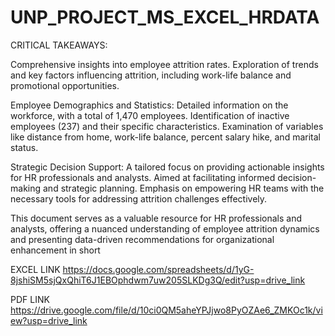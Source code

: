 # UNP_PROJECT_MS_EXCEL_HRDATA

CRITICAL TAKEAWAYS:

Comprehensive insights into employee attrition rates.
Exploration of trends and key factors influencing attrition, including work-life balance and promotional opportunities.

Employee Demographics and Statistics:
Detailed information on the workforce, with a total of 1,470 employees.
Identification of inactive employees (237) and their specific characteristics.
Examination of variables like distance from home, work-life balance, percent salary hike, and marital status.

Strategic Decision Support:
A tailored focus on providing actionable insights for HR professionals and analysts.
Aimed at facilitating informed decision-making and strategic planning.
Emphasis on empowering HR teams with the necessary tools for addressing attrition challenges effectively.

This document serves as a valuable resource for HR professionals and analysts, offering a nuanced understanding of employee attrition dynamics and presenting data-driven recommendations for organizational enhancement in short

EXCEL LINK https://docs.google.com/spreadsheets/d/1yG-8jshiSM5sjQxQhiT6J1EBOphdwm7uw205SLKDg3Q/edit?usp=drive_link

PDF LINK https://drive.google.com/file/d/10ci0QM5aheYPJjwo8PyOZAe6_ZMKOc1k/view?usp=drive_link
